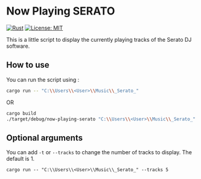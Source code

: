 Now Playing SERATO
===

[![Rust](https://github.com/Julien-cpsn/NowPlayingSerato/actions/workflows/rust.yml/badge.svg)](https://github.com/Julien-cpsn/NowPlayingSerato/actions/workflows/rust.yml)
[![License: MIT](https://img.shields.io/badge/License-MIT-yellow.svg)](https://opensource.org/licenses/MIT)

This is a little script to display the currently playing tracks of the Serato DJ software.

## How to use

You can run the script using :
```bash
cargo run -- "C:\\Users\\<User>\\Music\\_Serato_"
```

OR

```bash
cargo build
./target/debug/now-playing-serato "C:\\Users\\<User>\\Music\\_Serato_"
```

## Optional arguments

You can add `-t` or `--tracks` to change the number of tracks to display. The default is 1.

```shell
cargo run -- "C:\\Users\\<User>\\Music\\_Serato_" --tracks 5
```